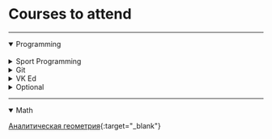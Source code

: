 
# Courses to attend

---

<details open>
<summary> Programming </summary>
<br>


<details>
 <summary> Sport Programming </summary>

 [Основы теории графов](https://stepik.org/course/111246/){:target="_blank"}

 [Быстрый старт в ИИ](https://stepik.org/course/80782/){:target="_blank"}

 [Основы С/С++ для Спортивного Программирования](https://stepik.org/course/80538/){:target="_blank"}

 [Быстрый старт в Спортивного Программирования](https://stepik.org/course/64454/){:target="_blank"}

 [Быстрый старт в Спортивного Ппрограммирования ч.2](https://stepik.org/course/93079/){:target="_blank"}

 </details>

 <details>
 <summary>Git</summary>

 [Основы работы с git](https://practicum.yandex.ru/profile/git-basics/){:target="_blank"}

 </details>

 <details>
 <summary>VK Ed</summary>

 [3 программы](https://education.vk.company/curriculum/program/mine/){:target="_blank"}

 </details>

 <details>
 <summary>Optional</summary>

[stepik alghorithms]
[stepik C++]
[stepik C++ number 2]


 </details>
</details>

---

<details open>
<summary>Math</summary>

[Аналитическая геометрия](https://apps.openedu.ru/learning/course/course-v1:mipt+AN_GEOM+session/home){:target="_blank"}

</details>
